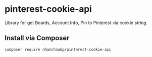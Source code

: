 # pinterest-cookie-api
 Library for get Boards, Account Info, Pin to Pinterest via cookie string.

## Install via Composer
```composer require nhanchaukp/pinterest-cookie-api```